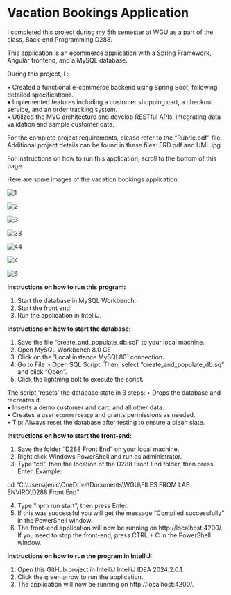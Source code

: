 # Vacation Bookings Application
I completed this project during my 5th semester at WGU as a part of the class, Back-end Programming D288.

This application is an ecommerce application with a Spring Framework, Angular frontend, and a MySQL database.

During this project, I :

•	Created a functional e-commerce backend using Spring Boot, following detailed specifications.<br>
•	Implemented features including a customer shopping cart, a checkout service, and an order tracking system.<br>
•	Utilized the MVC architecture and develop RESTful APIs, integrating data validation and sample customer data.<br>

For the complete project requirements, please refer to the “Rubric.pdf” file. Additional project details can be found in these files: ERD.pdf and UML.jpg.

For instructions on how to run this application, scroll to the bottom of this page.

Here are some images of the vacation bookings application:

![1](https://github.com/user-attachments/assets/906edd5c-0081-4c01-894b-51a85db7051c)

![2](https://github.com/user-attachments/assets/a1e9b30c-2736-405b-8811-458270c4bd3d)

![3](https://github.com/user-attachments/assets/836af858-d0d6-4c0c-805f-a0dc5435f7fb)

![33](https://github.com/user-attachments/assets/58fa3bd7-c5a4-4468-adfd-bbdd39ffb00a)

![44](https://github.com/user-attachments/assets/a1756661-a96b-4492-a960-da99695de801)

![4](https://github.com/user-attachments/assets/8717e15c-b7e2-4277-9124-b8de72d2d406)

![6](https://github.com/user-attachments/assets/dae42a01-db36-4a1c-9356-9e40614b94a5)

<strong>Instructions on how to run this program:</strong>
1.	Start the database in MySQL Workbench.
2.	Start the front end.
3.	Run the application in IntelliJ.

<strong>Instructions on how to start the database:</strong>
1.	Save the file “create_and_populate_db.sql” to your local machine.
2.	Open MySQL Workbench 8.0 CE
3.	Click on the 'Local instance MySQL80` connection.
4.	Go to File > Open SQL Script.  Then, select “create_and_populate_db.sq” and click “Open”.
5.	Click the lightning bolt to execute the script.

The script 'resets' the database state in 3 steps:
•	Drops the database and recreates it.<br>
•	Inserts a demo customer and cart, and all other data.<br>
•	Creates a user `ecommerceapp` and grants permissions as needed.<br>
•	Tip: Always reset the database after testing to ensure a clean slate.<br>

<strong>Instructions on how to start the front-end:</strong>
1.	Save the folder “D288 Front End” on your local machine.
2.	Right click Windows PowerShell and run as administrator.
3.	Type “cd”, then the location of the D288 Front End folder, then press Enter.  Example: 

cd “C:\Users\jenic\OneDrive\Documents\WGU\FILES FROM LAB ENVIRO\D288 Front End”

4.	Type “npm run start”, then press Enter.
5.	If this was successful you will get the message “Compiled successfully” in the PowerShell window.
6.	The front-end application will now be running on http://localhost:4200/.
If you need to stop the front-end, press CTRL + C in the PowerShell window. 


<strong>Instructions on how to run the program in IntelliJ:</strong>
1.	Open this GitHub project in IntelliJ IntelliJ IDEA 2024.2.0.1.
2.	 Click the green arrow to run the application.
3.	The application will now be running on http://localhost:4200/.


